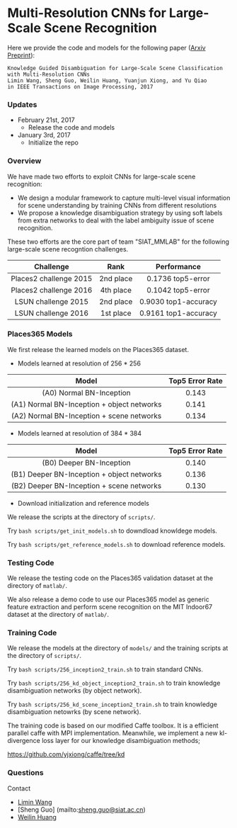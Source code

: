 # Multi-Resolution CNNs for Large-Scale Scene Recognition
Here we provide the code and models for the following paper ([Arxiv Preprint](https://arxiv.org/abs/1610.01119)):

    Knowledge Guided Disambiguation for Large-Scale Scene Classification with Multi-Resolution CNNs
    Limin Wang, Sheng Guo, Weilin Huang, Yuanjun Xiong, and Yu Qiao 
    in IEEE Transactions on Image Processing, 2017


### Updates
- February 21st, 2017
  * Release the code and models
- January 3rd, 2017
  * Initialize the repo

### Overview
We have made two efforts to exploit CNNs for large-scale scene recognition:
- We design a modular framework to capture multi-level visual information for scene understanding by training CNNs from different resolutions
- We propose a knowledge disambiguation strategy by using soft labels from extra networks to deal with the label ambiguity issue of scene recognition.

These two efforts are the core part of team "SIAT_MMLAB" for the following large-scale scene recogntion challenges.

|        Challenge    | Rank | Performance |
|:-------------------:|:--------------:|:--------------:|
| Places2 challenge 2015 |    2nd place   |    0.1736 top5-error   |
| Places2 challenge 2016 |    4th place   |    0.1042 top5-error   |
| LSUN challenge 2015 |    2nd place   |    0.9030 top1-accuracy   |
| LSUN challenge 2016 |    1st place   |    0.9161 top1-accuracy   |

### Places365 Models
We first release the learned models on the Places365 dataset.
- Models learned at resolution of 256 * 256

|        Model    |  Top5 Error Rate |
|:-------------------:|:--------------:|
| (A0) Normal BN-Inception |    0.143   |
| (A1) Normal BN-Inception + object networks |    0.141   |
| (A2) Normal BN-Inception + scene networks |    0.134   |

- Models learned at resolution of 384 * 384

|        Model    |  Top5 Error Rate |
|:-------------------:|:--------------:|
| (B0) Deeper BN-Inception |    0.140   |
| (B1) Deeper BN-Inception + object networks |    0.136   |
| (B2) Deeper BN-Inception + scene networks |    0.130   |

- Download initialization and reference models

We release the scripts at the directory of `scripts/`. 

Try `bash scripts/get_init_models.sh` to downdload knowldege models.

Try `bash scripts/get_reference_models.sh` to download reference models.

### Testing Code
We release the testing code on the Places365 validation dataset at the directory of `matlab/`.

We also release a demo code to use our Places365 model as generic feature extraction and perform scene recognition on the MIT Indoor67 dataset at the directory of `matlab/`.

### Training Code
We release the models at the directory of `models/` and the training scripts at the directory of `scripts/`.

Try `bash scripts/256_inception2_train.sh` to train standard CNNs.

Try `bash scripts/256_kd_object_inception2_train.sh` to train knowledge disambiguation networks (by object network).

Try `bash scripts/256_kd_scene_inception2_train.sh` to train knowledge disambiguation netowrks (by scene network).

The training code is based on our modified Caffe toolbox. It is a efficient parallel caffe with MPI implementation. Meanwhile, we implement a new kl-divergence loss layer for our knowledge disambiguation methods;

https://github.com/yjxiong/caffe/tree/kd

### Questions
Contact 
- [Limin Wang](http://wanglimin.github.io/)
- [Sheng Guo] (mailto:sheng.guo@siat.ac.cn)
- [Weilin Huang](http://www.wlhuang.com/)

